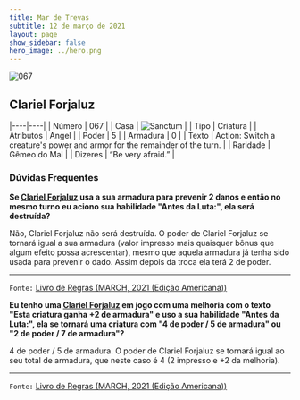 ```yaml
---
title: Mar de Trevas
subtitle: 12 de março de 2021
layout: page
show_sidebar: false
hero_image: ../hero.png
---
```


![067](https://cdn.keyforgegame.com/media/card_front/pt/496_067_QQX4XF7P5J9Q_pt.png)

## Clariel Forjaluz

|----|----|
| Número | 067 |
| Casa | ![Sanctum](https://archonarcana.com/images/thumb/c/c7/Sanctum.png/22px-Sanctum.png "Santuário") |
| Tipo | Criatura |
| Atributos | Angel |
| Poder | 5 |
| Armadura | 0 |
| Texto | Action: Switch a creature's power and armor for the remainder of the turn. |
| Raridade | Gêmeo do Mal |
| Dizeres | “Be very afraid.” |

### Dúvidas Frequentes

**Se [Clariel Forjaluz](/dt/080) usa a sua armadura para prevenir 2 danos e então no mesmo turno eu aciono sua habilidade "Antes da Luta:", ela será destruída?**

Não, Clariel Forjaluz não será destruída. O poder de Clariel Forjaluz se tornará igual a sua armadura (valor impresso mais quaisquer bônus que algum efeito possa acrescentar), mesmo que aquela armadura já tenha sido usada para prevenir o dado. Assim depois da troca ela terá 2 de poder.

<hr/>

`Fonte:` [Livro de Regras (MARCH, 2021 (Edição Americana))](https://images-cdn.fantasyflightgames.com/filer_public/0f/97/0f97ae74-4b50-4391-a4ef-0eebe49d409f/keyforge_rulebook_v15_compressed.pdf)

**Eu tenho uma [Clariel Forjaluz](/dt/080) em jogo com uma melhoria com o texto "Esta criatura ganha +2 de armadura" e uso a sua habilidade "Antes da Luta:", ela se tornará uma criatura com "4 de poder / 5 de armadura" ou "2 de poder / 7 de armadura"?**

4 de poder / 5 de armadura. O poder de Clariel Forjaluz se tornará igual ao seu total de armadura, que neste caso é 4 (2 impresso e +2 da melhoria).

<hr/>

`Fonte:` [Livro de Regras (MARCH, 2021 (Edição Americana))](https://images-cdn.fantasyflightgames.com/filer_public/0f/97/0f97ae74-4b50-4391-a4ef-0eebe49d409f/keyforge_rulebook_v15_compressed.pdf)
